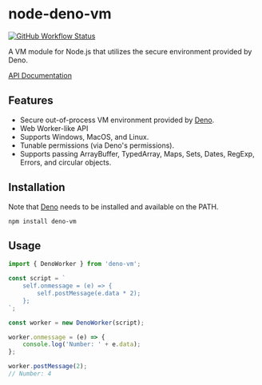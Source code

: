 # node-deno-vm

[![GitHub Workflow Status](https://img.shields.io/github/workflow/status/casual-simulation/node-deno-vm/Continuous%20Integration)](https://github.com/casual-simulation/node-deno-vm/actions?query=workflow%3A%22Continuous+Integration%22)

A VM module for Node.js that utilizes the secure environment provided by Deno.

[API Documentation](https://docs.casualsimulation.com/node-deno-vm/)

## Features

-   Secure out-of-process VM environment provided by [Deno](https://deno.land).
-   Web Worker-like API
-   Supports Windows, MacOS, and Linux.
-   Tunable permissions (via Deno's permissions).
-   Supports passing ArrayBuffer, TypedArray, Maps, Sets, Dates, RegExp, Errors, and circular objects.

## Installation

Note that [Deno](https://deno.land/) needs to be installed and available on the PATH.

```
npm install deno-vm
```

## Usage

```typescript
import { DenoWorker } from 'deno-vm';

const script = `
    self.onmessage = (e) => {
        self.postMessage(e.data * 2);
    };
`;

const worker = new DenoWorker(script);

worker.onmessage = (e) => {
    console.log('Number: ' + e.data);
};

worker.postMessage(2);
// Number: 4
```
